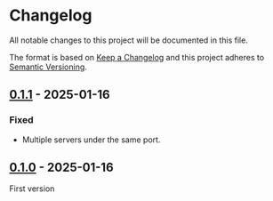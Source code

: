 # Changelog
All notable changes to this project will be documented in this file.

The format is based on [Keep a Changelog](https://keepachangelog.com/)
and this project adheres to [Semantic Versioning](https://semver.org/).

## [0.1.1] - 2025-01-16
### Fixed
- Multiple servers under the same port.

## [0.1.0] - 2025-01-16
First version

[0.1.1]: https://github.com/oscarotero/cms-lume-adapter/compare/v0.1.0...v0.1.1
[0.1.0]: https://github.com/oscarotero/cms-lume-adapter/releases/tag/v0.1.0
